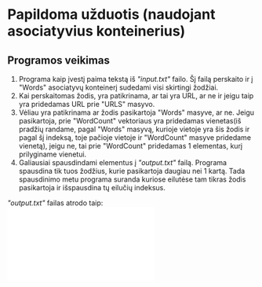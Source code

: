 # Papildoma užduotis (naudojant asociatyvius konteinerius)

## Programos veikimas
  1. Programa kaip įvestį paima tekstą iš *"input.txt"* failo. Šį failą perskaito ir į "Words" asociatyvų konteinerį sudedami visi skirtingi žodžiai. 
  2. Kai perskaitomas žodis, yra patikrinama, ar tai yra URL, ar ne ir jeigu taip yra pridedamas URL prie "URLS" masyvo.
  3. Vėliau yra patikrinama ar žodis pasikartoja "Words" masyve, ar ne. Jeigu pasikartoja, prie "WordCount" vektoriaus yra pridedamas vienetas(iš pradžių randame, pagal "Words" masyvą, kurioje vietoje yra šis žodis ir pagal šį indeksą, toje pačioje vietoje ir "WordCount" masyve pridedame vienetą), jeigu ne, tai prie "WordCount" pridedamas 1 elementas, kurį prilyginame vienetui.
  4.  Galiausiai spausdindami elementus į *"output.txt"* failą. Programa spausdina tik tuos žodžius, kurie pasikartoja daugiau nei 1 kartą. Tada spausdinimo metu programa suranda kuriose eilutėse tam tikras žodis pasikartoja ir išspausdina tų eilučių indeksus.
  
  *"output.txt"* failas atrodo taip:</br>
  ![output](output.txt)
